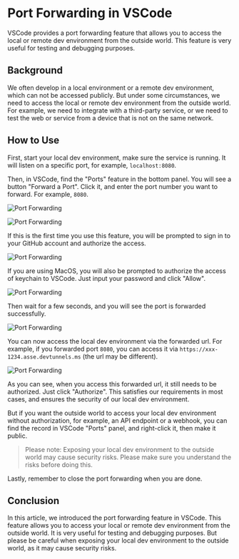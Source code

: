 # Port Forwarding in VSCode

VSCode provides a port forwarding feature that allows you to access the local or remote dev environment from the outside world. This feature is very useful for testing and debugging purposes.

## Background

We often develop in a local environment or a remote dev environment, which can not be accessed publicly. But under some circumstances, we need to access the local or remote dev environment from the outside world. For example, we need to integrate with a third-party service, or we need to test the web or service from a device that is not on the same network.

## How to Use

First, start your local dev environment, make sure the service is running. It will listen on a specific port, for example, `localhost:8080`.

Then, in VSCode, find the "Ports" feature in the bottom panel. You will see a button "Forward a Port". Click it, and enter the port number you want to forward. For example, `8080`.

![Port Forwarding](/attachments/vscode/port-forwarding/01.panel.png)

![Port Forwarding](/attachments/vscode/port-forwarding/02.input.png)

If this is the first time you use this feature, you will be prompted to sign in to your GitHub account and authorize the access.

![Port Forwarding](/attachments/vscode/port-forwarding/03.sign-in.png)

If you are using MacOS, you will also be prompted to authorize the access of keychain to VSCode. Just input your password and click "Allow".

![Port Forwarding](/attachments/vscode/port-forwarding/04.keychain.png)

Then wait for a few seconds, and you will see the port is forwarded successfully.

![Port Forwarding](/attachments/vscode/port-forwarding/05.success.png)

You can now access the local dev environment via the forwarded url. For example, if you forwarded port `8080`, you can access it via `https://xxx-1234.asse.devtunnels.ms` (the url may be different).

![Port Forwarding](/attachments/vscode/port-forwarding/06.authorize.png)

As you can see, when you access this forwarded url, it still needs to be authorized. Just click "Authorize". This satisfies our requirements in most cases, and ensures the security of our local dev environment.

But if you want the outside world to access your local dev environment without authorization, for example, an API endpoint or a webhook, you can find the record in VSCode "Ports" panel, and right-click it, then make it public.

> Please note: Exposing your local dev environment to the outside world may cause security risks. Please make sure you understand the risks before doing this.

Lastly, remember to close the port forwarding when you are done.

## Conclusion

In this article, we introduced the port forwarding feature in VSCode. This feature allows you to access your local or remote dev environment from the outside world. It is very useful for testing and debugging purposes. But please be careful when exposing your local dev environment to the outside world, as it may cause security risks.
